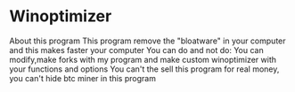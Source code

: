 # Winoptimizer
About this program 
This program remove the "bloatware" in your computer and this makes faster your computer
You can do and not do:
You can modify,make forks with my program and make custom winoptimizer with your functions and options
You can't the sell this program for real money, you can't hide btc miner in this program
